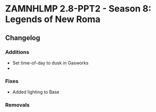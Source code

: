 # ZAMNHLMP 2.8-PPT2 - Season 8: Legends of New Roma
## Changelog
### Additions
- Set time-of-day to dusk in Gasworks
- 

### Fixes
- Added lighting to Base

### Removals
